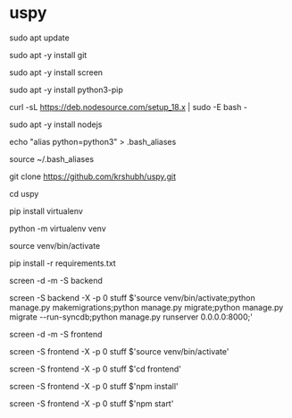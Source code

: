 # uspy

sudo apt update

sudo apt -y install git

sudo apt -y install screen

sudo apt -y install python3-pip

curl -sL https://deb.nodesource.com/setup_18.x | sudo -E bash -

sudo apt -y install nodejs

echo "alias python=python3" > .bash_aliases

source ~/.bash_aliases

git clone https://github.com/krshubh/uspy.git

cd uspy

pip install virtualenv

python -m virtualenv venv

source venv/bin/activate

pip install -r requirements.txt

screen -d -m -S backend

screen -S backend -X -p 0 stuff $'source venv/bin/activate;python manage.py makemigrations;python manage.py migrate;python manage.py migrate --run-syncdb;python manage.py runserver 0.0.0.0:8000;'

screen -d -m -S frontend

screen -S frontend -X -p 0 stuff $'source venv/bin/activate'

screen -S frontend -X -p 0 stuff $'cd frontend'

screen -S frontend -X -p 0 stuff $'npm install'

screen -S frontend -X -p 0 stuff $'npm start'
